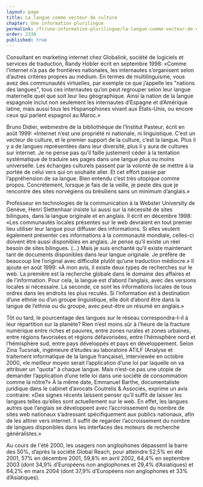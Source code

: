 ```yaml
---
layout: page
title: La langue comme vecteur de culture
chapter: Une information plurilingue
permalink: /fr/une-information-plurilingue/la-langue-comme-vecteur-de-culture/
order: 2330
published: true
---
```

<p>Consultant en marketing internet chez Globalink, société de logiciels et services de traduction, Randy Hobler écrit en septembre 1998: «Comme l’internet n’a pas de frontières nationales, les internautes s’organisent selon d’autres critères propres au médium. En termes de multilinguisme, vous avez des communautés virtuelles, par exemple ce que j’appelle les "nations des langues", tous ces internautes qu’on peut regrouper selon leur langue maternelle quel que soit leur lieu géographique. Ainsi la nation de la langue espagnole inclut non seulement les internautes d’Espagne et d’Amérique latine, mais aussi tous les Hispanophones vivant aux États-Unis, ou encore ceux qui parlent espagnol au Maroc.»</p>

<p>Bruno Didier, webmestre de la bibliothèque de l’Institut Pasteur, écrit en août 1999: «Internet n’est une propriété ni nationale, ni linguistique. C’est un vecteur de culture, et le premier support de la culture, c’est la langue. Plus il y a de langues représentées dans leur diversité, plus il y aura de cultures sur internet. Je ne pense pas qu’il faille justement céder à la tentation systématique de traduire ses pages dans une langue plus ou moins universelle. Les échanges culturels passent par la volonté de se mettre à la portée de celui vers qui on souhaite aller. Et cet effort passe par l’appréhension de sa langue. Bien entendu c’est très utopique comme propos. Concrètement, lorsque je fais de la veille, je peste dès que je rencontre des sites norvégiens ou brésiliens sans un minimum d’anglais.»</p>

<p>Professeur en technologies de la communication à la Webster University de Genève, Henri Slettenhaar insiste lui aussi sur la nécessité de sites bilingues, dans la langue originale et en anglais. Il écrit en décembre 1998: «Les communautés locales présentes sur le web devraient en tout premier lieu utiliser leur langue pour diffuser des informations. Si elles veulent également présenter ces informations à la communauté mondiale, celles-ci doivent être aussi disponibles en anglais. Je pense qu’il existe un réel besoin de sites bilingues. (...) Mais je suis enchanté qu’il existe maintenant tant de documents disponibles dans leur langue originale. Je préfère de beaucoup lire l’original avec difficulté plutôt qu’une traduction médiocre.» Il ajoute en août 1999: «À mon avis, il existe deux types de recherches sur le web. La première est la recherche globale dans le domaine des affaires et de l’information. Pour cela, la langue est d’abord l’anglais, avec des versions locales si nécessaire. La seconde, ce sont les informations locales de tous ordres dans les endroits les plus reculés. Si l’information est à destination d’une ethnie ou d’un groupe linguistique, elle doit d’abord être dans la langue de l’ethnie ou du groupe, avec peut-être un résumé en anglais.»</p>

<p>Tôt ou tard, le pourcentage des langues sur le réseau correspondra-t-il à leur répartition sur la planète? Rien n’est moins sûr à l’heure de la fracture numérique entre riches et pauvres, entre zones rurales et zones urbaines, entre régions favorisées et régions défavorisées, entre l’hémisphère nord et l’hémisphère sud, entre pays développés et pays en développement. Selon Zina Tucsnak, ingénieure d’études au laboratoire ATILF (Analyse et traitement informatique de la langue française), interviewée en octobre 2000, «le meilleur moyen serait l’application d’une loi par laquelle on va attribuer un "quota" à chaque langue. Mais n’est-ce pas une utopie de demander l’application d’une telle loi dans une société de consommation comme la nôtre?» À la même date, Emmanuel Barthe, documentaliste juridique dans le cabinet d’avocats Coutrelis &amp; Associés, exprime un avis contraire: «Des signes récents laissent penser qu’il suffit de laisser les langues telles qu’elles sont actuellement sur le web. En effet, les langues autres que l’anglais se développent avec l’accroissement du nombre de sites web nationaux s’adressant spécifiquement aux publics nationaux, afin de les attirer vers internet. Il suffit de regarder l’accroissement du nombre de langues disponibles dans les interfaces des moteurs de recherche généralistes.»</p>

<p>Au cours de l'été 2000, les usagers non anglophones dépassent la barre des 50%, d’après la société Global Reach, pour atteindre 52,5% en été 2001, 57% en décembre 2001, 59,8% en avril 2002, 64,4% en septembre 2003 (dont 34,9% d’Européens non anglophones et 29,4% d’Asiatiques) et 64,2% en mars 2004 (dont 37,9% d’Européens non anglophones et 33% d’Asiatiques).</p>